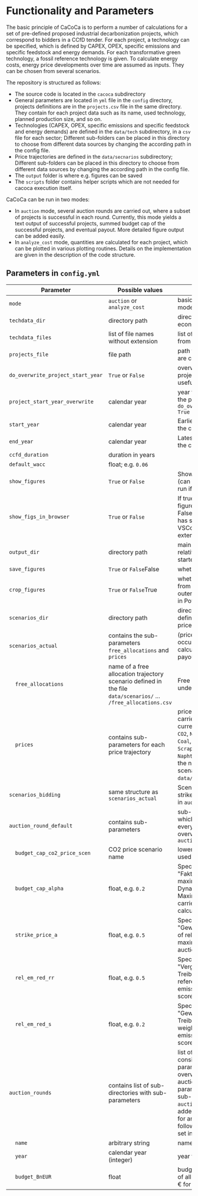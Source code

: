 # Functionality and Parameters

The basic principle of CaCoCa is to perform a number of calculations for a set of pre-defined proposed industrial decarbonization projects, which correspond to bidders in a CCfD tender. For each project, a technology can be specified, which is defined by CAPEX, OPEX, specific emissions and specific feedstock and energy demands. For each transformative green technology, a fossil reference technology is given. To calculate energy costs, energy price developments over time are assumed as inputs. They can be chosen from several scenarios.

The repository is structured as follows:
- The source code is located in the `cacoca` subdirectory
- General parameters are located in `yml` file in the `config` directory, projects definitions are in the `projects.csv` file in the same directory. They contain for each project data such as its name, used technology, planned production size, and so on.
- Technologies (CAPEX, OPEX, specific emissions and specific feedstock and energy demands) are defined in the `data/tech` subdirectory, in a `csv` file for each sector; Different sub-folders can be placed in this directory to choose from different data sources by changing the according path in the config file.
- Price trajectories are defined in the `data/secnarios` subdirectory; Different sub-folders can be placed in this directory to choose from different data sources by changing the according path in the config file.
- The `output` folder is where e.g. figures can be saved
- The `scripts` folder contains helper scripts which are not needed for cacoca execution itself.

CaCoCa can be run in two modes:
- In `auction` mode, several auction rounds are carried out, where a subset of projects is successful in each round. Currently, this mode yields a text output of successful projects, summed budget cap of the successful projects, and eventual payout. More detailed figure output can be added easily.
- In `analyze_cost` mode, quantities are calculated for each project, which can be plotted in various plotting routines.
Details on the implementation are given in the description of the code structure.

## Parameters in `config.yml`

| Parameter | Possible values | Description |
|-----------|-------------|-------------|
| `mode` | `auction` or `analyze_cost` | basic mode to run cacoca in, see mode descriptions above. |
| `techdata_dir` | directory path | directory path for techno-economic data |
| `techdata_files` | list of file names without extension | list of files to read technology data from |
| `projects_file` | file path | path to file defining projects which are considered in the cacoca run |
| `do_overwrite_project_start_year` | `True` or `False` | overwrite the values given in the projects definition; This can be useful for plotting in earlier years |
| `project_start_year_overwrite` | calendar year | year to overwrite the values from the projects definition with if `do_overwrite_project_start_year = True` |
| `start_year` | calendar year | Earliest calendar year considered in the cacoca run |
| `end_year` | calendar year | Latest calendar year considered in the cacoca run |
| `ccfd_duration` | duration in years |  |
| `default_wacc` | float; e.g. `0.06` |  |
| `show_figures` | `True` or `False` | Show figures in interactive mode (can be turned off to accelerate a run if figures are only to be saved) |
| `show_figs_in_browser` | `True` or `False` | If true, a tab is opened for each figure in the default browser; if False, the current IDE is used, if it has such capabilities, such as VSCode's a Jupyter notebook extension |
| `output_dir` | directory path | main directory of the figure output, relative to directory the run was started from |
| `save_figures` | `True` or `False`False | whether or not to save figures |
| `crop_figures` | `True` or `False`True | whether or not to remove the title from figures and have a tighter outer bound; useful for integration in Powerpoint |
| `scenarios_dir` | directory path | directory path for scenario definition, such as energy carrier price trajectories |
| `scenarios_actual` | contains the sub-parameters `free_allocations` and `prices` | (price) scenarios of actually occurring prices, which are used to calculate the actual eventual payout to projects. |
| `  free_allocations` | name of a free allocation trajectory scenario defined in the file `data/scenarios/` ... `/free_allocations.csv` | Free emission allocation scenarios under the EU ETS |
| `  prices` | contains sub-parameters for each price trajectory | price trajectories for energy carriers, feedstocks and CO2; currently, those are `Electricity`, `CO2`, `Natural Gas`, `Hydrogen`, `Coking Coal`, `Injection Coal`, `Iron Ore`, `Scrap Steel`, `DRI-Pellets` and `Naphta`. For each of these inputs, the name of a price trajectory scenario defined in the `data/scenarios` directory is given. |
| `scenarios_bidding` | same structure as `scenarios_actual` | Scenarios forming the basis for the strike price calculation. Only used in `auction` mode. |
| `auction_round_default` | contains sub-parameters | sub-dictionary of parameters which are used as a default for every auction round; can be overwritten by the ones in `auction_rounds` |
| `  budget_cap_co2_price_scen` | CO2 price scenario name | lower bound CO2 price scenario used for budget cap calculation |
| `  budget_cap_alpha` | float, e.g. `0.2` | Specific for German tender design; "Faktor zur Bestimmung der maximierten Dynamisierungskomponente"; Maximum cost increase in energy carriers used in budget cap calculation. |
| `  strike_price_a` |  float, e.g. `0.5` | Specific for German tender design; "Gewichtungsfaktor a"; Weighting of relation to sector-specific maximum strike price used in auction score calculation. |
| `  rel_em_red_rr` |  float, e.g. `0.5` | Specific for German tender design; "Vergleichswert für die relative Treibhausgasemissionsminderung"; reference value for relative emission reduction used in auction score calculation. |
| `  rel_em_red_s` |  float, e.g. `0.2` | Specific for German tender design; "Gewichtungsfaktor für die relative Treibhausgasemissionsminderung"; weighting factor for relative emission reduction used in auction score calculation. |
| `auction_rounds` | contains list of sub-directories with sub-parameters | list of auction rounds, each consisting of a sub-dictionary of parameters which complement or overwrite the default ones for this auction round; i.e. all the parameters introduced above as sub-parameters of `auction_round_default` can be added here to set them individually for an auction round; Some others following below only make sense if set individually |
| `  name` | arbitrary string | name of the auction round |
| `  year` | calendar year (integer) | year the auction takes place |
| `  budget_BnEUR` | float | budget (for summed budget caps of all successful projects) in billion € for this auction round |
